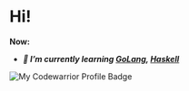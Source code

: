 # Hi!

**__Now:__**
- **_🌱 I’m currently learning [GoLang](https://golang.org), [Haskell](www.haskell.org)_**

![My Codewarrior Profile Badge](https://www.codewars.com/users/CyberNetRunner/badges/micro)

